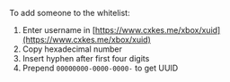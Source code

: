 To add someone to the whitelist:

1. Enter username in [https://www.cxkes.me/xbox/xuid](https://www.cxkes.me/xbox/xuid)
2. Copy hexadecimal number
3. Insert hyphen after first four digits
4. Prepend `00000000-0000-0000-` to get UUID
